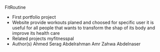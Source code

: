 FitRoutine

- First portfolio project
- Website provide workouts planed and choosed for specific user
    it is useful for all people that wants to transform the shap of its body
    and improve its health care
- Related projects
    myfitnesspal
- Author(s)
    Ahmed Serag
    Abdelrahman Amr
    Zahwa Abdelnaser
